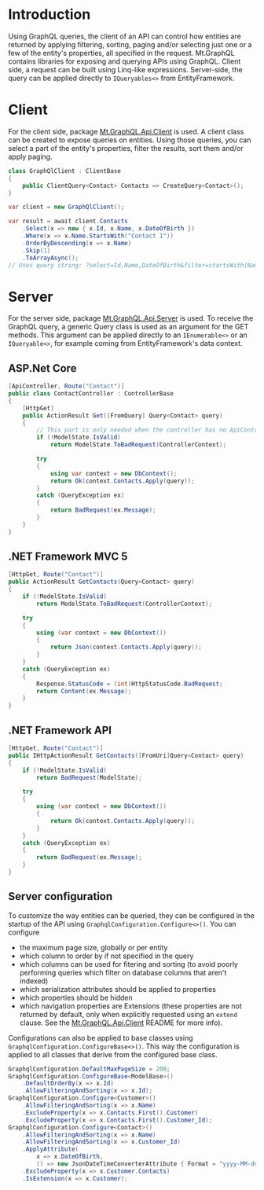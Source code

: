 # Introduction
Using GraphQL queries, the client of an API can control how entities are returned by applying filtering, sorting, paging and/or selecting just one or a few of the entity's properties, all specified in the request. Mt.GraphQL contains libraries for exposing and querying APIs using GraphQL. Client side, a request can be built using Linq-like expressions. Server-side, the query can be applied directly to `IQueryables<>` from EntityFramework.

# Client
For the client side, package [Mt.GraphQL.Api.Client](https://www.nuget.org/packages/Mt.GraphQL.Api.Client) is used. A client class can be created to expose queries on entities. Using those queries, you can select a part of the entity's properties, filter the results, sort them and/or apply paging.
```c#
class GraphQlClient : ClientBase
{
    public ClientQuery<Contact> Contacts => CreateQuery<Contact>();
}

var client = new GraphQlClient();

var result = await client.Contacts
    .Select(x => new { x.Id, x.Name, x.DateOfBirth })
    .Where(x => x.Name.StartsWith("Contact 1"))
    .OrderByDescending(x => x.Name)
    .Skip(1)
    .ToArrayAsync();
// Uses query string: ?select=Id,Name,DateOfBirth&filter=startsWith(Name,'Contact 1')&orderBy=Id desc&skip=1
```

# Server
For the server side, package [Mt.GraphQL.Api.Server](https://www.nuget.org/packages/Mt.GraphQL.Api.Server) is used. To receive the GraphQL query, a generic Query class is used as an argument for the GET methods. This argument can be applied directly to an `IEnumerable<>` or an `IQueryable<>`, for example coming from EntityFramework's data context.

## ASP.Net Core
```c#
[ApiController, Route("Contact")]
public class ContactController : ControllerBase
{
    [HttpGet]
    public ActionResult Get([FromQuery] Query<Contact> query)
    {
        // This part is only needed when the controller has no ApiController attribute.
        if (!ModelState.IsValid)
            return ModelState.ToBadRequest(ControllerContext);

        try
        {
            using var context = new DbContext();
            return Ok(context.Contacts.Apply(query));
        }
        catch (QueryException ex)
        {
            return BadRequest(ex.Message);
        }
    }
}
```

## .NET Framework MVC 5
```c#
[HttpGet, Route("Contact")]
public ActionResult GetContacts(Query<Contact> query)
{
    if (!ModelState.IsValid)
        return ModelState.ToBadRequest(ControllerContext);

    try
    {
        using (var context = new DbContext())
        {
            return Json(context.Contacts.Apply(query));
        }
    }
    catch (QueryException ex)
    {
        Response.StatusCode = (int)HttpStatusCode.BadRequest;
        return Content(ex.Message);
    }
}
```

## .NET Framework API
```c#
[HttpGet, Route("Contact")]
public IHttpActionResult GetContacts([FromUri]Query<Contact> query)
{
    if (!ModelState.IsValid)
        return BadRequest(ModelState);

    try
    {
        using (var context = new DbContext())
        {
            return Ok(context.Contacts.Apply(query));
        }
    }
    catch (QueryException ex)
    {
        return BadRequest(ex.Message);
    }
}
```

## Server configuration
To customize the way entities can be queried, they can be configured in the startup of the API using `GraphqlConfiguration.Configure<>()`. You can configure 
- the maximum page size, globally or per entity
- which column to order by if not specified in the query
- which columns can be used for fitering and sorting (to avoid poorly performing queries which filter on database columns that aren't indexed)
- which serialization attributes should be applied to properties
- which properties should be hidden
- which navigation properties are Extensions (these properties are not returned by default, only when explicitly requested using an `extend` clause. See the [Mt.GraphQL.Api.Client](https://www.nuget.org/packages/Mt.GraphQL.Api.Client) README for more info).

Configurations can also be applied to base classes using `GraphqlConfiguration.ConfigureBase<>()`. This way the configuration is applied to all classes that derive from the configured base class.
```c#
GraphqlConfiguration.DefaultMaxPageSize = 200;
GraphqlConfiguration.ConfigureBase<ModelBase>()
    .DefaultOrderBy(x => x.Id)
    .AllowFilteringAndSorting(x => x.Id);
GraphqlConfiguration.Configure<Customer>()
    .AllowFilteringAndSorting(x => x.Name)
    .ExcludeProperty(x => x.Contacts.First().Customer)
    .ExcludeProperty(x => x.Contacts.First().Customer_Id);
GraphqlConfiguration.Configure<Contact>()
    .AllowFilteringAndSorting(x => x.Name)
    .AllowFilteringAndSorting(x => x.Customer_Id)
    .ApplyAttribute(
        x => x.DateOfBirth,
        () => new JsonDateTimeConverterAttribute { Format = "yyyy-MM-dd" })
    .ExcludeProperty(x => x.Customer.Contacts)
    .IsExtension(x => x.Customer);
```
